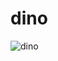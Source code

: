# dino
![dino](https://user-images.githubusercontent.com/34862616/162606261-2993dda3-e525-4630-aedf-856db5916574.gif)
